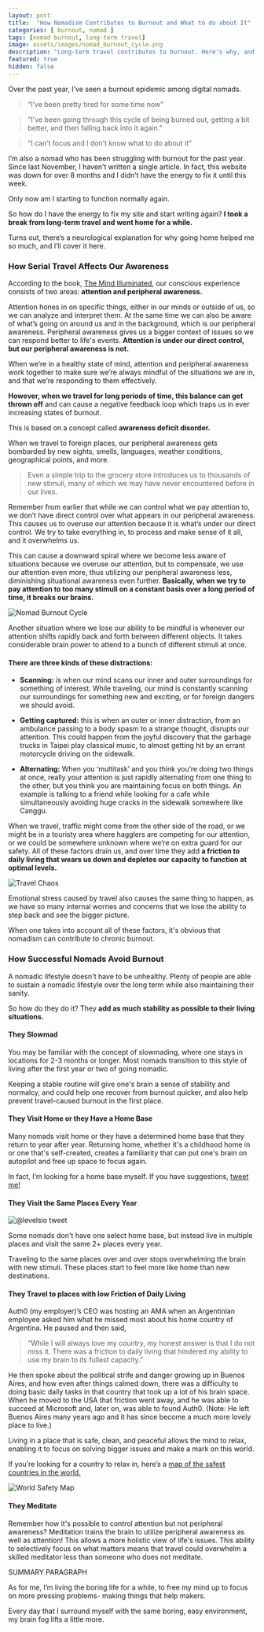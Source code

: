 ```yaml
---
layout: post
title:  "How Nomadism Contributes to Burnout and What to do about It"
categories: [ burnout, nomad ]
tags: [nomad burnout, long-term travel]
image: assets/images/nomad_burnout_cycle.png
description: "Long-term travel contributes to burnout. Here's why, and what you can do about it."
featured: true
hidden: false
---
```


Over the past year, I’ve seen a burnout epidemic among digital nomads. 
> “I’ve been pretty tired for some time now”

> “I've been going through this cycle of being burned out, getting a bit better, and then falling back into it again.”

> “I can’t focus and I don’t know what to do about it”

I’m also a nomad who has been struggling with burnout for the past year. Since last November, I haven’t written a single article. In fact, this website was down for over 8 months and I didn’t have the energy to fix it until this week.

Only now am I starting to function normally again. 


So how do I have the energy to fix my site and start writing again? **I took a break from long-term travel and went home for a while.**

Turns out, there’s a neurological explanation for why going home helped me so much, and I’ll cover it here.

### How Serial Travel Affects Our Awareness

According to the book, [The Mind Illuminated](https://www.amazon.com/Mind-Illuminated-Meditation-Integrating-Mindfulness-ebook/dp/B01INMZKAQ/), our conscious experience consists of two areas: **attention and peripheral awareness.**

Attention hones in on specific things, either in our minds or outside of us, so we can analyze and interpret them. At the same time we can also be aware of what’s going on around us and in the background, which is our peripheral awareness. Peripheral awareness gives us a bigger context of issues so we can respond better to life's events. **Attention is under our direct control, but our peripheral awareness is not.**

When we’re in a healthy state of mind, attention and peripheral awareness work together to make sure we’re always mindful of the situations we are in, and that we’re responding to them effectively.

**However, when we travel for long periods of time, this balance can get thrown off** and can cause a negative feedback loop which traps us in ever increasing states of burnout.

This is based on a concept called **awareness deficit disorder.** 

When we travel to foreign places, our peripheral awareness gets bombarded by new sights, smells, languages, weather conditions, geographical points, and more. 

>Even a simple trip to the grocery store introduces us to thousands of new stimuli, many of which we may have never encountered before in our lives.

Remember from earlier that while we can control what we pay attention to, we don’t have direct control over what appears in our peripheral awareness. This causes us to overuse our attention because it is what’s under our direct control. We try to take everything in, to process and make sense of it all, and it overwhelms us. 

This can cause a downward spiral where we become less aware of situations because we overuse our attention, but to compensate, we use our attention even more, thus utilizing our peripheral awareness less, diminishing situational awareness even further. **Basically, when we try to pay attention to too many stimuli on a constant basis over a long period of time, it breaks our brains.**


![Nomad Burnout Cycle](/assets/images/nomad_burnout_cycle.png "Nomad Burnout Cycle")

Another situation where we lose our ability to be mindful is whenever our attention shifts rapidly back and forth between different objects. It takes considerable brain power to attend to a bunch of different stimuli at once. 

#### There are three kinds of these distractions:

* **Scanning:** is when our mind scans our inner and outer surroundings for something of interest. While traveling, our mind is constantly scanning our surroundings for something new and exciting, or for foreign dangers we should avoid.

* **Getting captured:** this is when an outer or inner distraction, from an ambulance passing to a body spasm to a strange thought, disrupts our attention. This could happen from the joyful discovery that the garbage trucks in Taipei play classical music, to almost getting hit by an errant motorcycle driving on the sidewalk.

* **Alternating:** When you ‘multitask’ and you think you’re doing two things at once, really your attention is just rapidly alternating from one thing to the other, but you think you are maintaining focus on both things. An example is talking to a friend while looking for a cafe while simultaneously avoiding huge cracks in the sidewalk somewhere like Canggu.

When we travel, traffic might come from the other side of the road, or we might be in a touristy area where hagglers are competing for our attention, or we could be somewhere unknown where we’re on extra guard for our safety. All of these factors drain us, and over time they add **a friction to daily living that wears us down and depletes our capacity to function at optimal levels.**

![Travel Chaos](/assets/images/jumbotron.jpg "Travel Chaos")



Emotional stress caused by travel also causes the same thing to happen, as we have so many internal worries and concerns that we lose the ability to step back and see the bigger picture.

When one takes into account all of these factors, it's obvious that nomadism can contribute to chronic burnout.

### How Successful Nomads Avoid Burnout

A nomadic lifestyle doesn't have to be unhealthy. Plenty of people are able to sustain a nomadic lifestyle over the long term while also maintaining their sanity.

So how do they do it? They **add as much stability as possible to their living situations.**

#### They Slowmad

You may be familiar with the concept of slowmading, where one stays in locations for 2-3 months or longer. Most nomads transition to this style of living after the first year or two of going nomadic.

Keeping a stable routine will give one's brain a sense of stability and normalcy, and could help one recover from burnout quicker, and also help prevent travel-caused burnout in the first place.

#### They Visit Home or they Have a Home Base

Many nomads visit home or they have a determined home base that they return to year after year. Returning home, whether it's a childhood home in or one that's self-created, creates a familiarity that can put one's brain on autopilot and free up space to focus again.

In fact, I’m looking for a home base myself. If you have suggestions, [tweet me!](https://twitter.com/taskett)


#### They Visit the Same Places Every Year

![@levelsio tweet](/assets/images/levelsio_tweet.png "@levelsio tweet")

Some nomads don't have one select home base, but instead live in multiple places and visit the same 2+ places every year.

Traveling to the same places over and over stops overwhelming the brain with new stimuli. These places start to feel more like home than new destinations.

#### They Travel to places with low Friction of Daily Living

Auth0 (my employer)’s CEO was hosting an AMA when an Argentinian employee asked him what he missed most about his home country of Argentina. He paused and then said,
> “While I will always love my country, my honest answer is that I do not miss it. There was a friction to daily living that hindered my ability to use my brain to its fullest capacity.”

He then spoke about the political strife and danger growing up in Buenos Aires, and how even after things calmed down, there was a difficulty to doing basic daily tasks in that country that took up a lot of his brain space. When he moved to the USA that friction went away, and he was able to succeed at Microsoft and, later on, was able to found Auth0. (Note: He left Buenos Aires many years ago and it has since become a much more lovely place to live.)

Living in a place that is safe, clean, and peaceful allows the mind to relax, enabling it to focus on solving bigger issues and make a mark on this world.

If you’re looking for a country to relax in, here’s a [map of the safest countries in the world.](https://drum-cussac.com/blog/world-risk-map/)


![World Safety Map](/assets/images/world_safety_map2019.jpg "World Safety Map")


#### They Meditate

Remember how it's possible to control attention but not peripheral awareness? Meditation trains the brain to utilize peripheral awareness as well as attention! This allows a more holistic view of life's issues. This ability to selectively focus on what matters means that travel could overwhelm a skilled meditator less than someone who does not meditate.



SUMMARY PARAGRAPH



As for me, I’m living the boring life for a while, to free my mind up to focus on more pressing problems- making things that help makers.

Every day that I surround myself with the same boring, easy environment, my brain fog lifts a little more.
